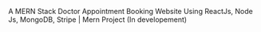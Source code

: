 A MERN Stack Doctor Appointment Booking Website Using ReactJs, Node Js, MongoDB, Stripe | Mern Project (In developement)
